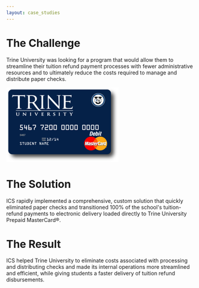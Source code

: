 ```yaml
---
layout: case_studies
---
```

# The Challenge

Trine University was looking for a program that would allow them to
streamline their tuition refund payment processes with fewer administrative
resources and to ultimately reduce the costs required to manage and
distribute paper checks.

<img src='/images/case_studies/trine.png' />

# The Solution

ICS rapidly implemented a comprehensive, custom solution that quickly
eliminated paper checks and transitioned 100% of the school's tuition-refund
payments to electronic delivery loaded directly to Trine University Prepaid
MasterCard&reg;.

# The Result

ICS helped Trine University to eliminate costs associated with processing and
distributing checks and made its internal operations more streamlined and
efficient, while giving students a faster delivery of tuition refund
disbursements.
